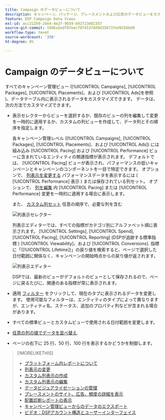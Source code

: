 ```yaml
---
title: Campaign のデータビューについて
description: キャンペーン、パッケージ、プレースメントおよび広告のデータビューをカスタマイズする方法について説明します。
feature: DSP Campaign Data Views
exl-id: acc312b9-2de4-4e2f-9b59-b91f23d82357
source-git-commit: 19d6a2edf07eecf874537dd9d356737ed9156bd9
workflow-type: tm+mt
source-wordcount: '358'
ht-degree: 0%

---
```


# Campaign のデータビューについて

すべてのキャンペーン管理ビュー ([!UICONTROL Campaigns], [!UICONTROL Packages], [!UICONTROL Placements]、および [!UICONTROL Ads]を参照 )、データテーブル内に表示されるデータをカスタマイズできます。 データは、次の方法でカスタマイズできます。

* 表示セレクターからビューを選択するか、既存のビューの列を編集して変更を一時的に適用するか、カスタムの列ビューを作成して、データ列とその順序を指定します。

   各キャンペーン管理レベル ([!UICONTROL Campaigns], [!UICONTROL Packages], [!UICONTROL Placements]、および [!UICONTROL Ads]) には組み込み [!UICONTROL Pacing] および [!UICONTROL Performance] ビューに含まれているエンティティの関連指標が表示されます。 デフォルトでは、 [!UICONTROL Pacing] ビューが表示され、パフォーマンスの低いキャンペーンとキャンペーンのコンポーネントを一目で特定できます。 オプションで、 [列表示を変更する](column-view-change.md) パフォーマンスデータを表示するには ( [!UICONTROL Performance] 表示 ) または保存されている列セット。 オプションで、 [列を編集](column-view-edit.md) 内 [!UICONTROL Pacing] または [!UICONTROL Performance] 変更を一時的に適用する場合に表示します。

   また、 [カスタム列セット](column-view-create.md) 任意の順序で、必要な列を含む

   ![列表示セレクター](/help/dsp/assets/column-view-selector.png)

   列表示エディターでは、すべての指標がカテゴリ別にアルファベット順に表示されます。 [!UICONTROL Settings], [!UICONTROL Spend], [!UICONTROL Pacing], [!UICONTROL Reporting] (DSPが追跡する標準指標 ) [!UICONTROL Viewability]、および [!UICONTROL Conversions]. 指標に「([!UICONTROL Lifetime])」の戻り値を検索すると、ページで選択した日付範囲に関係なく、キャンペーンの開始時点からの戻り値が返されます。

   ![列表示エディター](/help/dsp/assets/column-view-editor.png)

   DSPでは、最新のビューがデフォルトのビューとして保存されるので、ページに戻るたびに、関連のある指標が常に表示されます。

* 適用 [フィルター](campaign-data-filter.md) をクリックして、現在のタブに表示されるデータを変更します。 使用可能なフィルターは、エンティティのタイプによって異なりますが、エンティティ名、ステータス、追加のプロパティ列などが含まれる場合があります。

* すべての標準ビューとカスタムビューで使用される日付範囲を変更します。

* [任意の列の値でデータを並べ替え](campaign-data-sort.md).

* ページの右下に 25 行、50 行、100 行を表示するかどうかを制御します。

>[!MORELIKETHIS]
>
>* [プラットフォーム内レポートについて](campaign-reports-about.md)
>* [列表示の変更](column-view-change.md)
>* [カスタム列表示の作成](column-view-create.md)
>* [カスタム列表示の編集](column-view-edit.md)
>* [データビジュアライゼーションの管理](campaign-data-visualization-manage.md)
>* [プレースメントのサイト、広告、頻度の詳細を表示](placement-details-view.md)
>* [配置診断レポートの表示](placement-diagnostics.md)
>* [キャンペーン管理ビューからのデータのエクスポート](campaign-export-data.md)
>* [ビデオ：DSPアカウント構造とユーザーインターフェイス](https://experienceleague.adobe.com/docs/advertising-cloud-learn/tutorials/dsp/ui.html)

